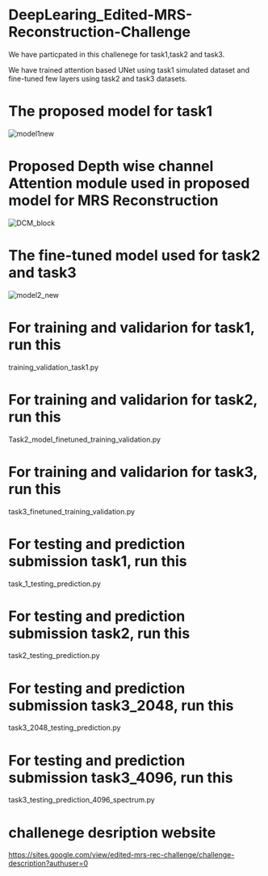 # DeepLearing_Edited-MRS-Reconstruction-Challenge

We have particpated in this challenege for task1,task2 and task3.

We have trained attention based UNet using task1 simulated dataset and fine-tuned few layers using task2 and task3 datasets.

# The proposed model for task1

![model1new](https://user-images.githubusercontent.com/46267777/236612457-47aaeaf4-0ba7-43b8-a5f8-fef5bcd4685d.png)

# Proposed Depth wise channel Attention module used in proposed model for MRS Reconstruction

![DCM_block](https://user-images.githubusercontent.com/46267777/236612725-bf1c09e1-d7f0-4d3d-8a47-9b55a5250a9c.png)


# The fine-tuned model used for task2 and task3 

![model2_new](https://user-images.githubusercontent.com/46267777/236612500-6bb52e55-db9c-4c61-a312-1be4cfe4a294.png)

# For training and validarion for task1, run this 

training_validation_task1.py

# For training and validarion for task2, run this 

Task2_model_finetuned_training_validation.py

# For training and validarion for task3, run this 

task3_finetuned_training_validation.py


# For testing and prediction submission task1, run this

task_1_testing_prediction.py

# For testing and prediction submission task2, run this

task2_testing_prediction.py

# For testing and prediction submission task3_2048, run this

task3_2048_testing_prediction.py

# For testing and prediction submission task3_4096, run this

task3_testing_prediction_4096_spectrum.py



# challenege desription website
https://sites.google.com/view/edited-mrs-rec-challenge/challenge-description?authuser=0

